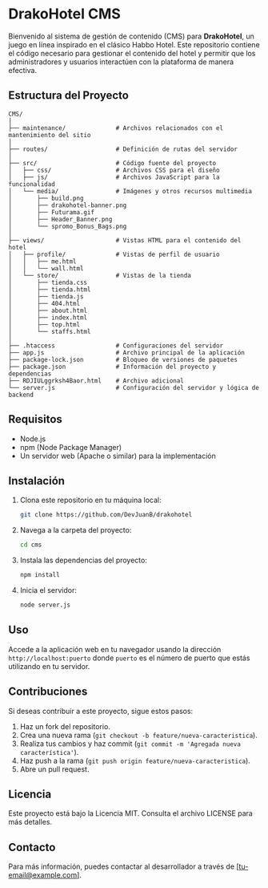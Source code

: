 # DrakoHotel CMS

Bienvenido al sistema de gestión de contenido (CMS) para **DrakoHotel**, un juego en línea inspirado en el clásico Habbo Hotel. Este repositorio contiene el código necesario para gestionar el contenido del hotel y permitir que los administradores y usuarios interactúen con la plataforma de manera efectiva.

## Estructura del Proyecto

```
CMS/
│
├── maintenance/              # Archivos relacionados con el mantenimiento del sitio
│
├── routes/                   # Definición de rutas del servidor
│
├── src/                      # Código fuente del proyecto
│   ├── css/                  # Archivos CSS para el diseño
│   ├── js/                   # Archivos JavaScript para la funcionalidad
│   └── media/                # Imágenes y otros recursos multimedia
│       ├── build.png
│       ├── drakohotel-banner.png
│       ├── Futurama.gif
│       ├── Header_Banner.png
│       └── spromo_Bonus_Bags.png
│
├── views/                    # Vistas HTML para el contenido del hotel
│   ├── profile/              # Vistas de perfil de usuario
│   │   ├── me.html
│   │   └── wall.html
│   └── store/                # Vistas de la tienda
│       ├── tienda.css
│       ├── tienda.html
│       ├── tienda.js
│       ├── 404.html
│       ├── about.html
│       ├── index.html
│       ├── top.html
│       └── staffs.html
│
├── .htaccess                 # Configuraciones del servidor
├── app.js                    # Archivo principal de la aplicación
├── package-lock.json         # Bloqueo de versiones de paquetes
├── package.json              # Información del proyecto y dependencias
├── RDJIULggrksh4Baor.html    # Archivo adicional
└── server.js                 # Configuración del servidor y lógica de backend
```

## Requisitos

- Node.js
- npm (Node Package Manager)
- Un servidor web (Apache o similar) para la implementación

## Instalación

1. Clona este repositorio en tu máquina local:
   ```bash
   git clone https://github.com/DevJuanB/drakohotel
   ```

2. Navega a la carpeta del proyecto:
   ```bash
   cd cms
   ```

3. Instala las dependencias del proyecto:
   ```bash
   npm install
   ```

4. Inicia el servidor:
   ```bash
   node server.js
   ```

## Uso

Accede a la aplicación web en tu navegador usando la dirección `http://localhost:puerto` donde `puerto` es el número de puerto que estás utilizando en tu servidor.

## Contribuciones

Si deseas contribuir a este proyecto, sigue estos pasos:

1. Haz un fork del repositorio.
2. Crea una nueva rama (`git checkout -b feature/nueva-caracteristica`).
3. Realiza tus cambios y haz commit (`git commit -m 'Agregada nueva característica'`).
4. Haz push a la rama (`git push origin feature/nueva-caracteristica`).
5. Abre un pull request.

## Licencia

Este proyecto está bajo la Licencia MIT. Consulta el archivo LICENSE para más detalles.

## Contacto

Para más información, puedes contactar al desarrollador a través de [tu-email@example.com].
